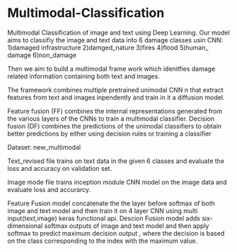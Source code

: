 # Multimodal-Classification
Multimodal Classification of image and text using Deep Learning.
Our model aims to classifiy the image and text data into 6 damage classes usin CNN: 1)damaged infrastructure 2)damged_nature 3)fires 4)flood 5)human_ damage 6)non_damage

Then we aim to build a multimodal frame work which idenitfies damage related information containing both text and images.

The framework combines multiple pretrained unimodal CNN n
that extract features from text and images inpendently and  train in it a diffusion model.

 Feature fusion (FF) combines the internal representations generated from the various layers of the CNNs to train a multimodal classifier.
 Decision fusion (DF) combines the predictions of the unimodal classifiers to obtain better predictions by either using decision rules or training a classifier


Dataset: new_multimodal

Text_revised file trains on text data in the given 6 classes and evaluate the loss and accuracy on validation set.

Image mode file trains inception module CNN model  on the image data and evaluate loss and accurarcy.

Feature Fusion model concatenate the the layer before softmax of both image and text model and then train it on 4 layer CNN using multi input(text,image) keras functional api.
Descion Fusion model adds six-dimensional softmax outputs of image and text model and then apply softmax to predict maximum decision output , where the decision is based on the class corresponding to the index with the maximum value.


